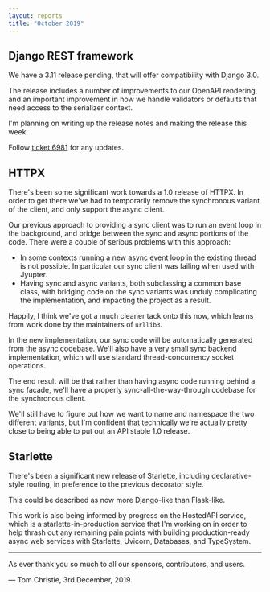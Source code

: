 ```yaml
---
layout: reports
title: "October 2019"
---
```


## Django REST framework

We have a 3.11 release pending, that will offer compatibility with Django 3.0.

The release includes a number of improvements to our OpenAPI rendering,
and an important improvement in how we handle validators or defaults that need
access to the serializer context.

I'm planning on writing up the release notes and making the release this week.

Follow [ticket 6981](https://github.com/encode/django-rest-framework/issues/6981)
for any updates.

## HTTPX

There's been some significant work towards a 1.0 release of HTTPX. In order to
get there we've had to temporarily remove the synchronous variant of the client,
and only support the async client.

Our previous approach to providing a sync client was to run an event loop in the
background, and bridge between the sync and async portions of the code. There
were a couple of serious problems with this approach:

* In some contexts running a new async event loop in the existing thread is not
possible. In particular our sync client was failing when used with Jyupter.
* Having sync and async variants, both subclassing a common base class, with
bridging code on the sync variants was unduly complicating the implementation,
and impacting the project as a result.

Happily, I think we've got a much cleaner tack onto this now, which learns from
work done by the maintainers of `urllib3`.

In the new implementation, our sync code will be automatically generated from
the async codebase. We'll also have a very small sync backend implementation,
which will use standard thread-concurrency socket operations.

The end result will be that rather than having async code running behind a
sync facade, we'll have a properly sync-all-the-way-through codebase for the
synchronous client.

We'll still have to figure out how we want to name and namespace the two
different variants, but I'm confident that technically we're actually pretty
close to being able to put out an API stable 1.0 release.

## Starlette

There's been a significant new release of Starlette, including declarative-style
routing, in preference to the previous decorator style.

This could be described as now more Django-like than Flask-like.

This work is also being informed by progress on the HostedAPI service, which
is a starlette-in-production service that I'm working on in order to help
thrash out any remaining pain points with building production-ready async web
services with Starlette, Uvicorn, Databases, and TypeSystem.

---

As ever thank you so much to all our sponsors, contributors, and users.

&mdash; Tom Christie, 3rd December, 2019.
